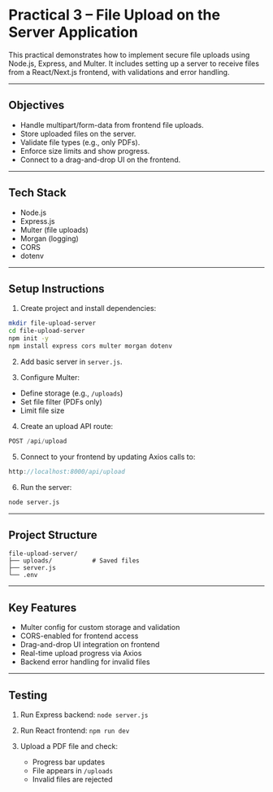 
# Practical 3 – File Upload on the Server Application

This practical demonstrates how to implement secure file uploads using Node.js, Express, and Multer. It includes setting up a server to receive files from a React/Next.js frontend, with validations and error handling.

---

## Objectives

- Handle multipart/form-data from frontend file uploads.
- Store uploaded files on the server.
- Validate file types (e.g., only PDFs).
- Enforce size limits and show progress.
- Connect to a drag-and-drop UI on the frontend.

---

## Tech Stack

- Node.js
- Express.js
- Multer (file uploads)
- Morgan (logging)
- CORS
- dotenv

---

## Setup Instructions

1. Create project and install dependencies:
```bash
mkdir file-upload-server
cd file-upload-server
npm init -y
npm install express cors multer morgan dotenv
````

2. Add basic server in `server.js`.

3. Configure Multer:

* Define storage (e.g., `/uploads`)
* Set file filter (PDFs only)
* Limit file size

4. Create an upload API route:

```js
POST /api/upload
```

5. Connect to your frontend by updating Axios calls to:

```js
http://localhost:8000/api/upload
```

6. Run the server:

```bash
node server.js
```

---

## Project Structure

```
file-upload-server/
├── uploads/           # Saved files
├── server.js
└── .env
```

---

## Key Features

* Multer config for custom storage and validation
* CORS-enabled for frontend access
* Drag-and-drop UI integration on frontend
* Real-time upload progress via Axios
* Backend error handling for invalid files

---

## Testing

1. Run Express backend: `node server.js`
2. Run React frontend: `npm run dev`
3. Upload a PDF file and check:

   * Progress bar updates
   * File appears in `/uploads`
   * Invalid files are rejected